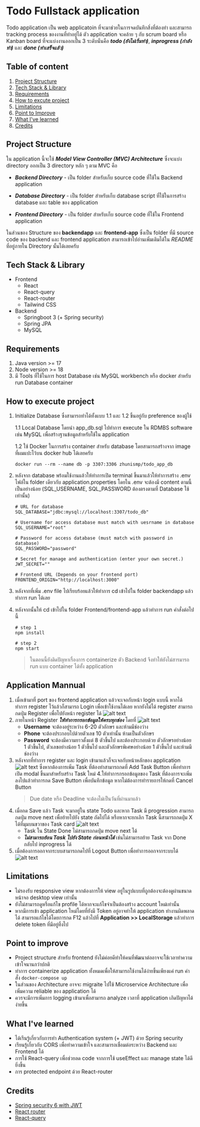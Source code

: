 # Todo Fullstack application

Todo application เป็น web applicatoin ที่จะมาช่วยในการจดบันทึกสิ่งที่ต้องทำ และสามารถ tracking process ของงานที่ทำอยู่ได้ ตัว application จะคล้าย ๆ กับ scrum board หรือ Kanban board ที่จะแบ่งงานออกเป็น 3 ระดับนั่นคือ **_todo (ยังไม่เริ่มทำ)_**, **_inprogress (กำลังทำ)_** และ **_done (ทำเสร็จแล้ว)_**

## Table of content

1. [Project Structure](#project-structure)
2. [Tech Stack & Library](#tech-stack--library)
3. [Requirements](#requirements)
4. [How to excute project](#how-to-execute-project)
5. [Limitations](#limitations)
6. [Point to Improve](#point-to-improve)
7. [What I've learned](#what-ive-learned)
8. [Credits](#credits)

## Project Structure

ใน application นี้จะใช้ **_Model View Controller (MVC) Architecture_** ซึ่งจะแบ่ง directory ออกเป็น 3 directory หลัก ๆ ตาม MVC คือ

- **_Backend Directory_** - เป็น folder สำหรับเก็บ source code ที่ใช้ใน Backend application

- **_Database Directory_** - เป็น folder สำหรับเก็บ database script ที่ใช้ในการสร้าง database และ table ของ application

- **_Frontend Directory_** - เป็น folder สำหรับเก็บ source code ที่ใช้ใน Frontend application

ในส่วนของ Structure ของ **backendapp** และ **frontend-app** ซึ่งเป็น folder ที่มี source code ของ backend และ frontend application สามารถเข้าไปอ่านเพิ่มเติมได้ใน _README_ ที่อยู่ภายใน Directory นั้นได้เลยครับ

## Tech Stack & Library

- Frontend
  - React
  - React-query
  - React-router
  - Tailwind CSS
- Backend
  - Springboot 3 (+ Spring security)
  - Spring JPA
  - MySQL

## Requirements

1. Java version >= 17
2. Node version >= 18
3. มี Tools ที่ใช้ในการ host Database เช่น MySQL workbench หรือ docker สำหรับ run Database container

## How to execute project

1.  Initialize Database ซึ่งสามารถทำได้ทั้งแบบ 1.1 และ 1.2 ขึ้นอยู่กับ preference ของผู้ใช้

    1.1 Local Database โดยนำ app_db.sql ไปทำการ execute ใน RDMBS software เช่น MySQL เพื่อสร้างฐานข้อมูลสำหรับใช้ใน application

    1.2 ใช้ Docker ในการสร้าง container สำหรับ database โดยสามารถสร้างจาก
    image ที่ผมแปะไว้บน docker hub ได้เลยครับ

    ```
    docker run --rm --name db -p 3307:3306 zhunismp/todo_app_db
    ```

2.  หลังจาก database พร้อมใช้งานแล้วให้ทำการเปิด terminal ขึ้นมาแล้วให้ทำการสร้าง .env ไฟล์ใน folder เดียวกับ application.properties โดยใน .env จะต้องมี content ตามนี้เป็นอย่างน้อย (SQL_USERNAME, SQL_PASSWORD ต้องตรงตามที่ Database ใช้เท่านั้น)

    ```
    # URL for database
    SQL_DATABASE="jdbc:mysql://localhost:3307/todo_db"

    # Username for access database must match with uesrname in database
    SQL_USERNAME="root"

    # Password for access database (must match with password in database)
    SQL_PASSWORD="password"

    # Secret for manage and authentication (enter your own secret.)
    JWT_SECRET=""

    # Frontend URL (Depends on your frontend port)
    FRONTEND_ORIGIN="http://localhost:3000"
    ```

3.  หลังจากที่เพิ่ม .env file ไปเรียบร้อยแล้วให้ทำการ cd เข้าไปใน folder backendapp แล้วทำการ run ได้เลย
4.  หลังจากนั้นให้ cd เข้าไปใน folder Frontend/frontend-app แล้วทำการ run คำสั่งต่อไปนี้

    ```
    # step 1
    npm install

    # step 2
    npm start

    ```

    > ในตอนนี้ยังติดปัญหาเรื่องการ containerize ตัว Backeกd จึงทำให้ยังไม่สารมารถ run แบบ container ได้ทั้ง application

## Application Mannual

1. เมื่อเข้ามาที่ port ของ frontend application แล้วจะเจอกับหน้า login แบบนี้ หากได้ทำการ register ไว้แล้วก็สามารถ Login เพื่อเข้าใช้งานได้เลย หากยังไม่ได้ register สามารถกดปุ่ม Register เพื่อไปยังหน้า register ได้
   ![alt text](./Images/image.png)
2. ภายในหน้า Register **_ให้ทำการกรอกข้อมูลให้ครบทุกช่อง_** โดยที่
   ![alt text](./Images/image-1.png)
   - **Username** จะต้องอยู่ระหว่าง 6-20 ตัวอักษร และห้ามมีช่องว่าง
   - **Phone** จะต้องประกอบไปด้วยตัวเลข 10 ตัวเท่านั้น ห้ามเป็นตัวอักษร
   - **Password** จะต้องมีความยาวตั้งแต่ 8 ตัวขึ้นไป และต้องประกอบด้วย ตัวอักษรอย่างน้อย 1 ตัวขึ้นไป, ตัวเลขอย่างน้อย 1 ตัวขึ้นไป และตัวอักษรพิเศษอย่างน้อย 1 ตัวขึ้นไป และห้ามมีช่องว่าง
3. หลังจากที่ทำการ register และ login เข้ามาแล้วก็จะเจอกับหน้าหลักของ application
   ![alt text](./Images/image-2.png)
   ซึ่งหากต้องการเพิ่ม Task ที่ต้องทำสามารถกดที่ Add Task Button เพื่อทำการเปิด modal ขึ้นมาสำหรับสร้าง Task ใหม่
   4.ให้ทำการกรอกข้อมูลของ Task ที่ต้องการจะเพิ่มลงไปแล้วทำการกด Save Button เพื่อบันทึกข้อมูล หากไม่ต้องการทำรายการให้กดที่ Cancel Button
   > Due date หรือ Deadline จะต้องไม่เป็นวันที่ผ่านมาแล้ว
4. เมื่อกด Save แล้ว Task จะมาอยู่ใน state Todo และหาก Task มี progression สามารถกดปุ่ม move next เพื่อย้ายไปยัง state ถัดไปได้ หรือหากจะยกเลิก Task นี้สามารถกดปุ่ม X ได้ที่มุมบนขวาของ Task card
   ![alt text](./Images/image-3.png)
   - Task ใน State Done ไม่สามารถกดปุ่ม move next ได้
   -  **_ไม่สามารถย้อน Task ไปยัง State ก่อนหน้าได้_** เช่นไม่สามารถย้าย Task จาก Done กลับไป inprogress ได้
6. เมื่อต้องการออกจากระบบสามารถกดไปที่ Logout Button เพื่อทำการออกจากระบบได้
   ![alt text](./Images/image-4.png)

## Limitations

- ไม่รองรับ responsive view หากต้องการให้ view อยู่ในรูปแบบที่ถูกต้องจะต้องดูผ่านขนาดหน้าจอ desktop view เท่านั้น
- ยังไม่สามารถดูหรือแก้ไข profile ได้หากจะแก้ไขจำเป็นต้องสร้าง account ใหม่เท่านั้น
- หากมีการเข้า application ใหม่โดยที่ยังมี Token อยู่อาจทำให้ application ทำงานผิดพลาดได้ สามารถแก้ไขได้โดยการกด F12 แล้วไปที่ **Application >> LocalStorage** แล้วทำการ delete token ที่มีอยู่ทิ้งไป

## Point to improve

- Project structure สำหรับ frontend ยังไม่ค่อยดีทำให้คนที่พัฒนาต่ออาจจะใช้เวลาทำความเข้าใจนานกว่าปกติ
- ทำการ containerize application ทั้งหมดเพื่อให้สามารถใช้งานได้ง่ายขึ้นเพียงแค่ run คำสั่ง `docker-compose up`
- ในส่วนของ Architecture อาจจะ migraite ไปใช้ Microservice Architecture เพื่อเพิ่มความ reliable ของ application ได้
- ควรจะมีการเพิ่มการ logging เข้ามาเพื่อสามารถ analyze เวลาที่ application เกิดปัญหาได้ง่ายขึ้น

## What I've learned

- ได้เรีนรู้เกี่ยวกับการทำ Authentication system (+ JWT) ด้วย Spring security
- เรียนรู้เกี่ยวกับ CORS เพื่อทำความเข้าใจ และสามารถเชื่อมต่อระหว่าง Backend และ Frontend ได้
- การใช้ React-query เพื่อช่วยลด code จากการใช้ useEffect และ manage state ได้ดียิ่งขึ้น
- การ protected endpoint ด้วย React-router

## Credits

- [Spring security 6 with JWT](https://www.youtube.com/watch?v=YERACEd-VSw&t=970s)
- [React router](https://www.youtube.com/watch?v=X8eAbu1RWZ4&list=PLC3y8-rFHvwjkxt8TOteFdT_YmzwpBlrG&index=15)
- [React-query](https://www.youtube.com/watch?v=6Bgbq6xRBwU&t=1092s)
